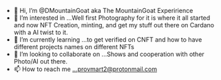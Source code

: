 - 👋 Hi, I’m @DMountainGoat aka The MountainGoat Experirience
- 👀 I’m interested in ...Well first Photography for it is where it all started and now NFT Creation, minting, and get my stuff out there on Cardano with a AI twist to it.
- 🌱 I’m currently learning ...to get verified on CNFT and how to have different projects names on different NFTs
- 💞️ I’m looking to collaborate on ...Shows and cooperation with other Photo/AI out there.
- 📫 How to reach me ...provmart2@protonmail.com

<!---
DMountainGoat/DMountainGoat is a ✨ special ✨ repository because its `README.md` (this file) appears on your GitHub profile.
You can click the Preview link to take a look at your changes.
--->
